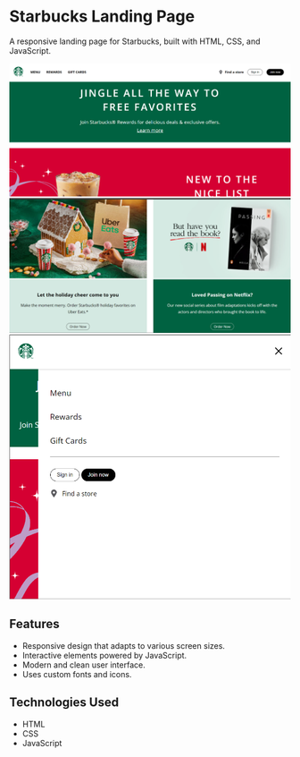 # Starbucks Landing Page

A responsive landing page for Starbucks, built with HTML, CSS, and JavaScript.

![Screenshot](Screenshot1.png)
![Screenshot](Screenshot2.png)
![Screenshot](Screenshot3.png)

## Features

- Responsive design that adapts to various screen sizes.
- Interactive elements powered by JavaScript.
- Modern and clean user interface.
- Uses custom fonts and icons.

## Technologies Used

- HTML
- CSS
- JavaScript

